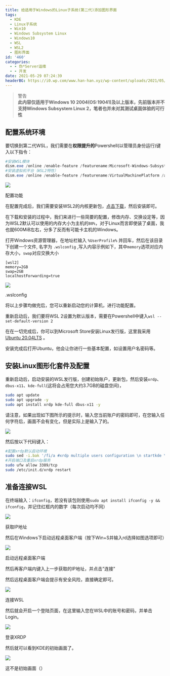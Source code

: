 ```yaml
---
title: 给适用于Windows的Linux子系统(第二代)添加图形界面
tags:
  - KDE
  - Linux子系统
  - Win10
  - Windows Subsystem Linux
  - Windows10
  - WSL
  - WSL2
  - 图形界面
id: '460'
categories:
  - - 伪*Server运维
  - - 开发
date: 2021-05-29 07:24:39
headerBG: https://i0.wp.com/www.han-han.xyz/wp-content/uploads/2021/05/image-12.png?fit=1442%2C946&ssl=1
---
```


> 警告  
> **此内容仅适用于Windows 10 2004(OS:19041)及以上版本，先前版本并不支持Windows Subsystem Linux 2，笔者也并未对其测试桌面体验的可行性**

## 配置系统环境

要切换到第二代WSL，我们需要在**权限提升的**Powershell(以管理员身份运行)键入以下指令：

```powershell
#安装WSL模块
dism.exe /online /enable-feature /featurename:Microsoft-Windows-Subsystem-Linux /all /norestart
#安装虚拟机平台（WSL2特性）
dism.exe /online /enable-feature /featurename:VirtualMachinePlatform /all /norestart
```

![](/wp-content/uploads/2021/05/image-3.png)

配置功能

在配置完成后，我们需要安装WSL2的内核更新包，[点击下载](https://wslstorestorage.blob.core.windows.net/wslblob/wsl_update_x64.msi)，然后安装即可。

在下载和安装的过程中，我们来进行一些简要的配置，修改内存、交换设定等，因为WSL2默认可以使用的内存大小为主机的`80%`，对于Linux而言即使装了桌面，我也就600MiB左右，分多了反而有可能卡主机的Windows。

打开Windows资源管理器，在地址栏输入 `%UserProfile%` 并回车，然后在该目录下创建一个文件, 名字为 `.wslconfig` ,写入内容示例如下，其中`memory`选项对应内存大小，`swap`对应交换大小

```
[wsl2]
memory=2GB
swap=2GB
localhostForwarding=true
```

[![](/wp-content/uploads/2021/05/image-4.png)](https://www.yuameshi.top/wp-content/uploads/2021/05/image-4.png)

.wslconfig

将以上步骤均做完后，您可以重新启动您的计算机，进行功能配置。

重新启动后，我们要将WSL 2设置为默认版本，需要在Powershell中键入`wsl --set-default-version 2`

在在一切完成后，你可以到Microsoft Store安装Linux发行版，这里我采用[Ubuntu 20.04LTS](https://www.microsoft.com/store/productId/9N6SVWS3RX71) 。

安装完成后打开Ubuntu，他会让你进行一些基本配置，如设置用户名密码等。

## 安装Linux图形化套件及配置

重新启动后，启动安装的WSL发行版，创建初始账户，更新包，然后安装`xrdp`、`dbus-x11`、`kde-full`(这将会占用您大约3.7GB的磁盘空间)，

```bash
sudo apt update
sudo apt upgrade -y
sudo apt install xrdp kde-full dbus-x11 -y
```

请注意，如果出现如下图所示的提示时，输入您当前账户的密码即可，在您输入任何字符后，画面不会有变化，但是实际上是输入了的。

![](/wp-content/uploads/2021/05/image-5.png)

然后按以下代码键入：

```bash
#配置xrdp默认启动环境
sudo sed -i.bak '/fi/a #xrdp multiple users configuration \n startkde \n' /etc/xrdp/startwm.sh
#开启端口及重启xrdp服务
sudo ufw allow 3389/tcp
sudo /etc/init.d/xrdp restart
```

## 准备连接WSL

在终端输入：`ifconfig`，若没有该包则使用`sudo apt install ifconfig -y && ifconfig`，并记住红框内的数字（每次启动均不同）

![](/wp-content/uploads/2021/05/image-6.png)

获取IP地址

然后在Windows下启动远程桌面客户端（按下Win+S并输入rd选择如图选项即可）

![](/wp-content/uploads/2021/05/image-8.png)

启动远程桌面客户端

然后再客户端内键入上一步获取的IP地址，并点击"连接"

然后远程桌面客户端会提示有安全风险，直接确定即可。

![](/wp-content/uploads/2021/05/image-9.png)

连接WSL

然后就会开启一个登陆页面，在这里输入您在WSL中的账号和密码，并单击Login。

[![](/wp-content/uploads/2021/05/image-10.png)](https://www.yuameshi.top/wp-content/uploads/2021/05/image-10.png)

登录XRDP

然后就可以看到KDE的初始画面了。

[![](/wp-content/uploads/2021/05/image-12.png)](https://www.yuameshi.top/wp-content/uploads/2021/05/image-12.png)

这不是初始画面（）